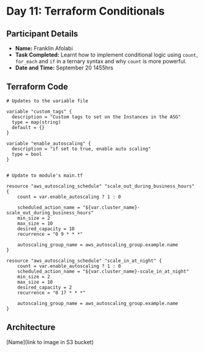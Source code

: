 # Day 11: Terraform Conditionals 

## Participant Details

- **Name:** Franklin Afolabi
- **Task Completed:** Learnt how to implement conditional logic using `count`, `for_each` and `if` in a ternary syntax and why `count` is more powerful.
- **Date and Time:** September 20 1455hrs

## Terraform Code 
```hcl
# Updates to the variable file

variable "custom_tags" {
  description = "Custom tags to set on the Instances in the ASG"
  type = map(string)
  default = {}
}

variable "enable_autoscaling" {
  description = "if set to true, enable auto scaling"
  type = bool
}


# Update to module's main.tf

resource "aws_autoscaling_schedule" "scale_out_during_business_hours" {
    count = var.enable_autoscaling ? 1 : 0

    scheduled_action_name = "${var.cluster_name}-scale_out_during_business_hours"
    min_size = 2
    max_size = 10
    desired_capacity = 10
    recurrence = "0 9 * * *"

    autoscaling_group_name = aws_autoscaling_group.example.name
}

resource "aws_autoscaling_schedule" "scale_in_at_night" {
    count = var.enable_autoscaling ? 1 : 0
    scheduled_action_name = "${var.cluster_name}-scale_in_at_night"
    min_size = 2
    max_size = 10
    desired_capacity = 2
    recurrence = "0 17 * * *"

    autoscaling_group_name = aws_autoscaling_group.example.name
}

```
## Architecture 

[Name](link to image in S3 bucket)
